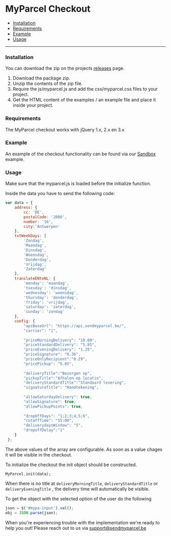 # MyParcel Checkout


- [Installation](#installation)
- [Requirements](#requirements)
- [Example](#example)
- [Usage](#usage)

---

### Installation

You can download the zip on the projects [releases](https://github.com/myparcelbe/checkout/releases) page.

1. Download the package zip.
2. Unzip the contents of the zip file.
3. Require the js/myparcel.js and add the css/myparcel.css files to your project. 
4. Get the HTML content of the examples / an example file and place it inside your project.  


### Requirements

The MyParcel checkout works with jQuery  1.x, 2.x en 3.x

### Example
An example of the checkout functionality can be found via our [Sandbox](https://myparcelbe.github.io/checkout/sandbox/) example.


### Usage
Make sure that the myparcel.js is loaded before the initialize function.

Inside the data you have to send the following code:
```js
var data = {
    address: {
        cc: 'BE',
        postalCode: '2000',
        number: '16',
        city:'Antwerpen'
    },
    txtWeekDays: [
        'Zondag',
        'Maandag',
        'Dinsdag',
        'Woensdag',
        'Donderdag',
        'Vrijdag',
        'Zaterdag'
    ],
    translateENtoNL: {
        'monday': 'maandag',
        'tuesday': 'dinsdag',
        'wednesday': 'woensdag',
        'thursday': 'donderdag',
        'friday': 'vrijdag',
        'saturday': 'zaterdag',
        'sunday': 'zondag'
    },
    config: {
        "apiBaseUrl": "https://api.sendmyparcel.be/",
        "carrier": "1",
    
        "priceMorningDelivery": "10.00",
        "priceStandardDelivery": "5.85",
        "priceEveningDelivery": "1.25",
        "priceSignature": "0.36",
        "priceOnlyRecipient":"0.29",
        "pricePickup": "5.85",
    
        "deliveryTitle":"Bezorgen op",
        "pickupTitle":"Afhalen op locatie",
        "deliveryStandardTitle":"Standaard levering",
        "signatureTitle": "Handtekening",
    
        "allowSaturdayDelivery": true,
        "allowSignature": true,
        "allowPickupPoints": true,
    
        "dropOffDays": "1;2;3;4;5;6",
        "cutoffTime": "15:00",
        "deliverydaysWindow": "5",
        "dropoffDelay":"1"
    }
 };
```
The above values of the array are configurable. As soon as a value chages it will be visible in the checkout.

To initialize the checkout the init object should be constructed.

```MyParcel.init(data);```

When there is no title at ```deliveryMorningTitle```, ```deliveryStandardTitle``` or ```deliveryEveningTitle``` , the delivery time will automatically be visible.

To get the object with the selected option of the user do the following

```js
json = $('#mypa-input').val();
obj = JSON.parse(json);
```

When you're experiencing trouble with the implementation we're ready to help you out! Please reach out to us via support@sendmyparcel.be
